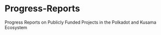 # Progress-Reports
Progress Reports on Publicly Funded Projects in the Polkadot and Kusama Ecosystem
